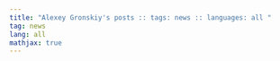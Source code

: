 ```yaml
---
title: "Alexey Gronskiy's posts :: tags: news :: languages: all "
tag: news
lang: all
mathjax: true
---
```

<!-- Generated automatically -->